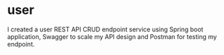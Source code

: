 # user
I created a user REST API CRUD endpoint service using Spring boot application, Swagger to scale my API design and Postman for testing my endpoint.
